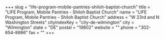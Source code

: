 +++
slug = "life-program-mobile-pantries-shiloh-baptist-church"
title = "LIFE Program, Mobile Pantries - Shiloh Baptist Church"
name = "LIFE Program, Mobile Pantries - Shiloh Baptist Church"
address = "W 23rd and N Washington Streets"
cityIndexKey = "city-de-wilmington"
city = "Wilmington"
state = "DE"
postal = "19802"
website = ""
phone = "302-654-8886"
fax = ""
+++
